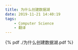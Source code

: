 ```yaml
---
title: 为什么创建数据湖
date: 2019-11-21 14:40:19
tags:
    - Computer Science
    - 翻译
---
```

{% pdf ./为什么创建数据湖.pdf %}
